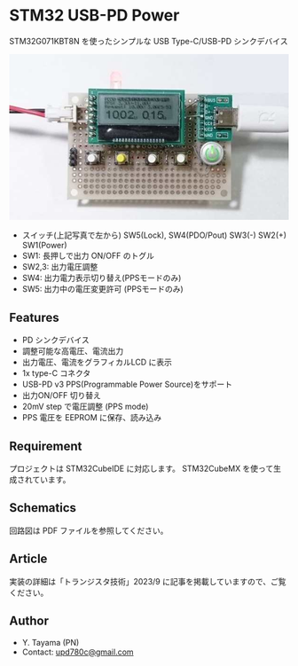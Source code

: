 # STM32 USB-PD Power
STM32G071KBT8N を使ったシンプルな USB Type-C/USB-PD シンクデバイス

![Circuit Board](photo3.jpg "Circuit Board")
- スイッチ(上記写真で左から) SW5(Lock), SW4(PDO/Pout) SW3(-) SW2(+) SW1(Power)
- SW1: 長押しで出力 ON/OFF のトグル
- SW2,3: 出力電圧調整
- SW4: 出力電力表示切り替え(PPSモードのみ)
- SW5: 出力中の電圧変更許可 (PPSモードのみ)

## Features
* PD シンクデバイス
* 調整可能な高電圧、電流出力
* 出力電圧、電流をグラフィカルLCD に表示
* 1x type-C コネクタ
* USB-PD v3 PPS(Programmable Power Source)をサポート
* 出力ON/OFF 切り替え
* 20mV step で電圧調整 (PPS mode)
* PPS 電圧を EEPROM に保存、読み込み

## Requirement
プロジェクトは STM32CubeIDE に対応します。
STM32CubeMX を使って生成されています。

## Schematics
回路図は PDF ファイルを参照してください。

## Article
実装の詳細は「トランジスタ技術」2023/9 に記事を掲載していますので、ご覧ください。

## Author
* Y. Tayama (PN)
* Contact: upd780c@gmail.com
